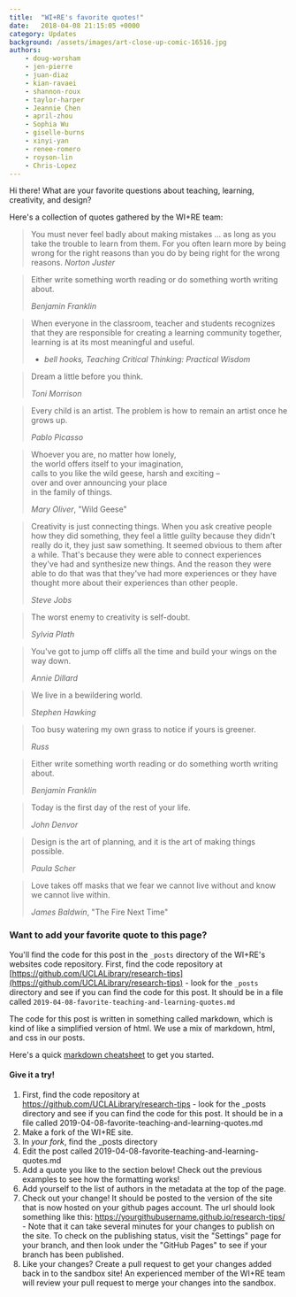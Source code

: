 ```yaml
---
title:  "WI+RE's favorite quotes!"
date:   2018-04-08 21:15:05 +0000
category: Updates
background: /assets/images/art-close-up-comic-16516.jpg
authors: 
    - doug-worsham
    - jen-pierre
    - juan-diaz
    - kian-ravaei
    - shannon-roux
    - taylor-harper
    - Jeannie Chen
    - april-zhou
    - Sophia Wu
    - giselle-burns
    - xinyi-yan
    - renee-romero
    - royson-lin
    - Chris-Lopez
---
```

Hi there! What are your favorite questions about teaching, learning, creativity, and design?

Here's a collection of quotes gathered by the WI+RE team:

> You must never feel badly about making mistakes ... as long as you take the trouble to learn from them. For you often learn more by being wrong for the right reasons than you do by being right for the wrong reasons.
> _Norton Juster_

> Either write something worth reading or do something worth writing about.
>
> _Benjamin Franklin_

> When everyone in the classroom, teacher and students recognizes that they are responsible for creating a learning community together, learning is at its most meaningful and useful.
> - <cite>bell hooks, Teaching Critical Thinking: Practical Wisdom</cite>


> Dream a little before you think. 
>
> _Toni Morrison_

> Every child is an artist. The problem is how to remain an artist once he grows up.
>
> _Pablo Picasso_

> Whoever you are, no matter how lonely,  
the world offers itself to your imagination,  
calls to you like the wild geese, harsh and exciting –  
over and over announcing your place  
in the family of things.
>
> _Mary Oliver_, "Wild Geese"

> Creativity is just connecting things. When you ask creative people how they did something, they feel a little guilty because they didn't really do it, they just saw something. It seemed obvious to them after a while. That's because they were able to connect experiences they've had and synthesize new things. And the reason they were able to do that was that they've had more experiences or they have thought more about their experiences than other people.
>
> _Steve Jobs_

>The worst enemy to creativity is self-doubt.
>
> _Sylvia Plath_

>You've got to jump off cliffs all the time and build your wings on the way down.
>
> _Annie Dillard_

>We live in a bewildering world.
>
>_Stephen Hawking_

>Too busy watering my own grass to notice if yours is greener.
>
>_Russ_

>Either write something worth reading or do something worth writing about.
>
>_Benjamin Franklin_

>Today is the first day of the rest of your life.
>
>_John Denvor_

>Design is the art of planning, and it is the art of making things possible.
>
>_Paula Scher_

>Love takes off masks that we fear we cannot live without and know we cannot live within.
>
>_James Baldwin_, "The Fire Next Time"

### Want to add your favorite quote to this page?

You'll find the code for this post in the `_posts` directory of the WI+RE's websites code repository. First, find the code repository at [https://github.com/UCLALibrary/research-tips](https://github.com/UCLALibrary/research-tips) - look for the `_posts` directory and see if you can find the code for this post. It should be in a file called `2019-04-08-favorite-teaching-and-learning-quotes.md`

The code for this post is written in something called markdown, which is kind of like a simplified version of html. We use a mix of markdown, html, and css in our posts.

Here's a quick [markdown cheatsheet](https://github.com/adam-p/markdown-here/wiki/Markdown-Cheatsheet) to get you started.

#### Give it a try!

1. First, find the code repository at https://github.com/UCLALibrary/research-tips - look for the _posts directory and see if you can find the code for this post. It should be in a file called 2019-04-08-favorite-teaching-and-learning-quotes.md
2. Make a fork of the WI+RE site.
3. In *your fork*, find the _posts directory
4. Edit the post called 2019-04-08-favorite-teaching-and-learning-quotes.md
5. Add a quote you like to the section below! Check out the previous examples to see how the formatting works! 
6. Add yourself to the list of authors in the metadata at the top of the page.
7. Check out your change! It should be posted to the version of the site that is now hosted on your github pages account. The url should look something like this: https://yourgithubusername.github.io/research-tips/ - Note that it can take several minutes for your changes to publish on the site. To check on the publishing status, visit the "Settings" page for your branch, and then look under the "GitHub Pages" to see if your branch has been published.
8. Like your changes? Create a pull request to get your changes added back in to the sandbox site! An experienced member of the WI+RE team will review your pull request to merge your changes into the sandbox.

